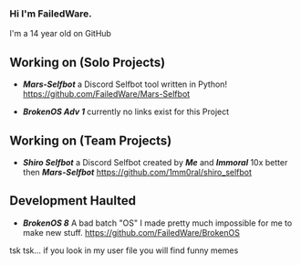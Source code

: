 ### Hi I'm FailedWare.
I'm a 14 year old on GitHub

## Working on (Solo Projects)
- ***Mars-Selfbot*** a Discord Selfbot tool written in Python!
https://github.com/FailedWare/Mars-Selfbot

- ***BrokenOS Adv 1***
currently no links exist for this Project

## Working on (Team Projects)
- ***Shiro Selfbot*** a Discord Selfbot created by ***Me*** and ***Immoral*** 10x better then ***Mars-Selfbot***
https://github.com/1mm0ral/shiro_selfbot

## Development Haulted
- ***BrokenOS 8*** A bad batch "OS" I made pretty much impossible for me to make new stuff.
https://github.com/FailedWare/BrokenOS


tsk tsk... if you look in my user file you will find funny memes
